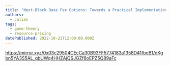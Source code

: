 ```yaml
---
title: "Next-Block Base Fee Options: Towards a Practical Implementation"
authors:
  - Julian
tags:
  - game-theory
  - resource-pricing
datePublished: 2022-10-21T12:00:00.000Z
---
```


<https://mirror.xyz/0x03c29504CEcCa30B93FF5774183a1358D41fbeB1/dKgbn5YA3S5AL_qbUWq4HHZAjQSJGZf8oEPZ5Q89aFc>
